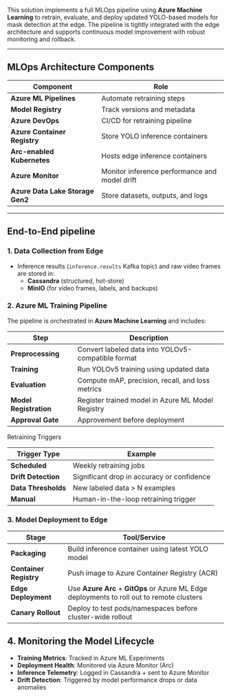 This solution implements a full MLOps pipeline using **Azure Machine Learning** to retrain, evaluate, and deploy updated YOLO-based models for mask detection at the edge. The pipeline is tightly integrated with the edge architecture and supports continuous model improvement with robust monitoring and rollback.

---

## MLOps Architecture Components

| Component                        | Role                                          |
| -------------------------------- | --------------------------------------------- |
| **Azure ML Pipelines**           | Automate retraining steps                     |
| **Model Registry**               | Track versions and metadata                   |
| **Azure DevOps**                 | CI/CD for retraining pipeline                 |
| **Azure Container Registry**     | Store YOLO inference containers               |
| **Arc-enabled Kubernetes**       | Hosts edge inference containers               |
| **Azure Monitor**                | Monitor inference performance and model drift |
| **Azure Data Lake Storage Gen2** | Store datasets, outputs, and logs             |

---

## End-to-End pipeline

### 1. Data Collection from Edge

- Inference results (`inference.results` Kafka topic) and raw video frames are stored in:
  - **Cassandra** (structured, hot-store)
  - **MinIO** (for video frames, labels, and backups)

### 2. Azure ML Training Pipeline

The pipeline is orchestrated in **Azure Machine Learning** and includes:

| Step                   | Description                                        |
| ---------------------- | -------------------------------------------------- |
| **Preprocessing**      | Convert labeled data into YOLOv5-compatible format |
| **Training**           | Run YOLOv5 training using updated data             |
| **Evaluation**         | Compute mAP, precision, recall, and loss metrics   |
| **Model Registration** | Register trained model in Azure ML Model Registry  |
| **Approval Gate**      | Approvement before deployment                      |

Retraining Triggers

| Trigger Type        | Example                                    |
| ------------------- | ------------------------------------------ |
| **Scheduled**       | Weekly retraining jobs                     |
| **Drift Detection** | Significant drop in accuracy or confidence |
| **Data Thresholds** | New labeled data > N examples              |
| **Manual**          | Human-in-the-loop retraining trigger       |

### 3. Model Deployment to Edge

| Stage                  | Tool/Service                                                                               |
| ---------------------- | ------------------------------------------------------------------------------------------ |
| **Packaging**          | Build inference container using latest YOLO model                                          |
| **Container Registry** | Push image to Azure Container Registry (ACR)                                               |
| **Edge Deployment**    | Use **Azure Arc** + **GitOps** or Azure ML Edge deployments to roll out to remote clusters |
| **Canary Rollout**     | Deploy to test pods/namespaces before cluster-wide rollout                                 |

## 4. Monitoring the Model Lifecycle

- **Training Metrics**: Tracked in Azure ML Experiments
- **Deployment Health**: Monitored via Azure Monitor (Arc)
- **Inference Telemetry**: Logged in Cassandra + sent to Azure Monitor
- **Drift Detection**: Triggered by model performance drops or data anomalies
